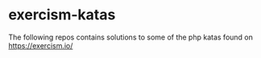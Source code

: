 # exercism-katas

The following repos contains solutions to some of the php katas found on https://exercism.io/
